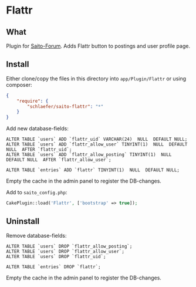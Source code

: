 # Flattr #

## What ##

Plugin for [Saito-Forum][saito]. Adds Flattr button to postings and user profile page.

[saito]: https://github.com/Schlaefer/Saito

## Install ##

Either clone/copy the files in this directory into `app/Plugin/Flattr` or using composer:

```json
{
    "require": {
        "schlaefer/saito-flattr": "*"
    }
}
```

Add new database-fields:

```mysql
ALTER TABLE `users` ADD `flattr_uid` VARCHAR(24)  NULL  DEFAULT NULL;
ALTER TABLE `users` ADD `flattr_allow_user` TINYINT(1)  NULL  DEFAULT NULL  AFTER `flattr_uid`;
ALTER TABLE `users` ADD `flattr_allow_posting` TINYINT(1)  NULL  DEFAULT NULL  AFTER `flattr_allow_user`;

ALTER TABLE `entries` ADD `flattr` TINYINT(1)  NULL  DEFAULT NULL;
```

Empty the cache in the admin panel to register the DB-changes.


Add to `saito_config.php`:

```php
CakePlugin::load('Flattr', ['bootstrap' => true]);
```

## Uninstall ##

Remove database-fields:

```mysql
ALTER TABLE `users` DROP `flattr_allow_posting`;
ALTER TABLE `users` DROP `flattr_allow_user`;
ALTER TABLE `users` DROP `flattr_uid`;

ALTER TABLE `entries` DROP `flattr`;
```

Empty the cache in the admin panel to register the DB-changes.
